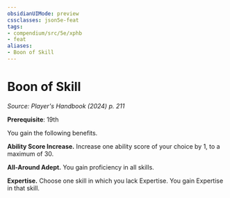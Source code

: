 ```yaml
---
obsidianUIMode: preview
cssclasses: json5e-feat
tags:
- compendium/src/5e/xphb
- feat
aliases:
- Boon of Skill
---
```

# Boon of Skill
*Source: Player's Handbook (2024) p. 211*  

**Prerequisite**: 19th

You gain the following benefits.

**Ability Score Increase.** Increase one ability score of your choice by 1, to a maximum of 30.

**All-Around Adept.** You gain proficiency in all skills.

**Expertise.** Choose one skill in which you lack Expertise. You gain Expertise in that skill.